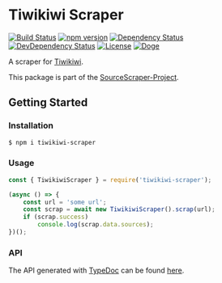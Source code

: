 # Tiwikiwi Scraper

[![Build Status](https://travis-ci.org/OpenByteDev/SourceScraper.svg?branch=master)](https://travis-ci.org/OpenByteDev/SourceScraper)
[![npm version](https://badge.fury.io/js/tiwikiwi-scraper.svg)](https://www.npmjs.com/package/tiwikiwi-scraper)
[![Dependency Status](https://david-dm.org/OpenByteDev/SourceScraper/status.svg?path=packages%2Ftiwikiwi-scraper)](https://david-dm.org/OpenByteDev/SourceScraper?path=packages%2Ftiwikiwi-scraper)
[![DevDependency Status](https://david-dm.org/OpenByteDev/SourceScraper/dev-status.svg?path=packages%2Ftiwikiwi-scraper)](https://david-dm.org/OpenByteDev/SourceScraper?path=packages%2Ftiwikiwi-scraper&type=dev)
[![License](https://img.shields.io/github/license/mashape/apistatus.svg)](https://opensource.org/licenses/MIT)
[![Doge](https://img.shields.io/badge/doge-wow-yellow.svg)]()

A scraper for [Tiwikiwi](https://tiwi.kiwi/).

This package is part of the [SourceScraper-Project](https://github.com/OpenByteDev/SourceScraper).


## Getting Started
### Installation
```bash
$ npm i tiwikiwi-scraper
```


### Usage

```js
const { TiwikiwiScraper } = require('tiwikiwi-scraper');

(async () => {
    const url = 'some url';
    const scrap = await new TiwikiwiScraper().scrap(url);
    if (scrap.success)
        console.log(scrap.data.sources);
})();
```


### API
The API generated with [TypeDoc](http://typedoc.org/) can be found [here](https://openbytedev.github.io/SourceScraper/packages/tiwikiwi-scraper/docs/).
